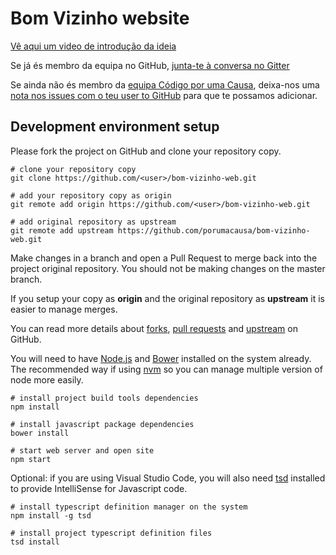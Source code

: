 # Bom Vizinho website

[Vê aqui um video de introdução da ideia](https://youtu.be/NECdIh1b1fA)

Se já és membro da equipa no GitHub, [junta-te à conversa no Gitter](https://gitter.im/porumacausa)

Se ainda não és membro da [equipa Código por uma Causa](https://github.com/orgs/porumacausa/people), deixa-nos uma [nota nos issues com o teu user to GitHub](https://github.com/porumacausa/brainstorming/issues) para que te possamos adicionar.

## Development environment setup

Please fork the project on GitHub and clone your repository copy.

```Shell
# clone your repository copy
git clone https://github.com/<user>/bom-vizinho-web.git

# add your repository copy as origin
git remote add origin https://github.com/<user>/bom-vizinho-web.git

# add original repository as upstream
git remote add upstream https://github.com/porumacausa/bom-vizinho-web.git
```

Make changes in a branch and open a Pull Request to merge back into the project original repository. You should not be making changes on the master branch.

If you setup your copy as **origin** and the original repository as **upstream** it is easier to manage merges.

You can read more details about [forks](https://help.github.com/articles/about-forks/), [pull requests](https://help.github.com/articles/using-pull-requests/) and [upstream](https://help.github.com/articles/merging-an-upstream-repository-into-your-fork/) on GitHub.


You will need to have [Node.js](https://nodejs.org/) and [Bower](http://bower.io/) installed on the system already.
The recommended way if using [nvm](https://github.com/creationix/nvm) so you can manage multiple version of node more easily.

```Shell
# install project build tools dependencies
npm install

# install javascript package dependencies
bower install

# start web server and open site
npm start
```

Optional: if you are using Visual Studio Code, you will also need [tsd](http://definitelytyped.org/tsd/) installed to provide IntelliSense for Javascript code.

```Shell
# install typescript definition manager on the system
npm install -g tsd

# install project typescript definition files
tsd install
```

